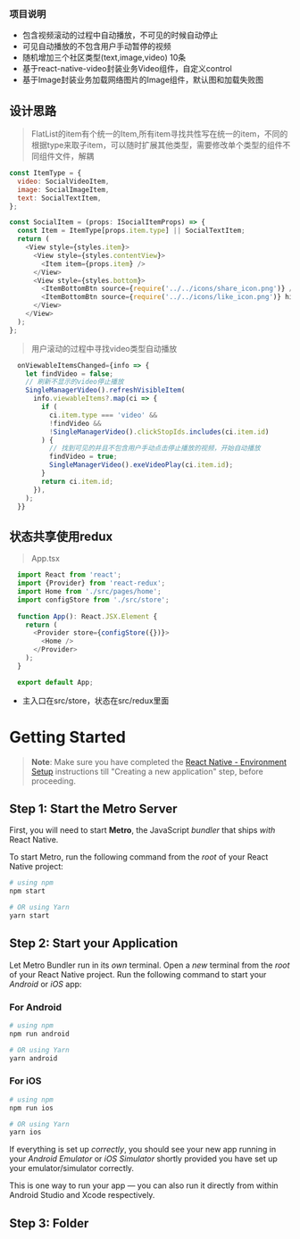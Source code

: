 ### 项目说明

* 包含视频滚动的过程中自动播放，不可见的时候自动停止
* 可见自动播放的不包含用户手动暂停的视频
* 随机增加三个社区类型(text,image,video) 10条
* 基于react-native-video封装业务Video组件，自定义control
* 基于Image封装业务加载网络图片的Image组件，默认图和加载失败图

## 设计思路

> FlatList的item有个统一的Item,所有item寻找共性写在统一的item，不同的根据type来取子item，可以随时扩展其他类型，需要修改单个类型的组件不同组件文件，解耦
  
  ```javascript
  const ItemType = {
    video: SocialVideoItem,
    image: SocialImageItem,
    text: SocialTextItem,
  };
  
  const SocialItem = (props: ISocialItemProps) => {
    const Item = ItemType[props.item.type] || SocialTextItem;
    return (
      <View style={styles.item}>
        <View style={styles.contentView}>
          <Item item={props.item} />
        </View>
        <View style={styles.bottom}>
          <ItemBottomBtn source={require('../../icons/share_icon.png')} />
          <ItemBottomBtn source={require('../../icons/like_icon.png')} hideLine />
        </View>
      </View>
    );
  };
```



> 用户滚动的过程中寻找video类型自动播放


```javascript
  onViewableItemsChanged={info => {
    let findVideo = false;
    // 刷新不显示的video停止播放
    SingleManagerVideo().refreshVisibleItem(
      info.viewableItems?.map(ci => {
        if (
          ci.item.type === 'video' &&
          !findVideo &&
          !SingleManagerVideo().clickStopIds.includes(ci.item.id)
        ) {
          // 找到可见的并且不包含用户手动点击停止播放的视频，开始自动播放
          findVideo = true;
          SingleManagerVideo().exeVideoPlay(ci.item.id);
        }
        return ci.item.id;
      }),
    );
  }}
```

## 状态共享使用redux

> App.tsx

```javascript
  import React from 'react';
  import {Provider} from 'react-redux';
  import Home from './src/pages/home';
  import configStore from './src/store';
  
  function App(): React.JSX.Element {
    return (
      <Provider store={configStore({})}>
        <Home />
      </Provider>
    );
  }

  export default App;

```

* 主入口在src/store，状态在src/redux里面

# Getting Started

>**Note**: Make sure you have completed the [React Native - Environment Setup](https://reactnative.dev/docs/environment-setup) instructions till "Creating a new application" step, before proceeding.

## Step 1: Start the Metro Server

First, you will need to start **Metro**, the JavaScript _bundler_ that ships _with_ React Native.

To start Metro, run the following command from the _root_ of your React Native project:

```bash
# using npm
npm start

# OR using Yarn
yarn start
```

## Step 2: Start your Application

Let Metro Bundler run in its _own_ terminal. Open a _new_ terminal from the _root_ of your React Native project. Run the following command to start your _Android_ or _iOS_ app:

### For Android

```bash
# using npm
npm run android

# OR using Yarn
yarn android
```

### For iOS

```bash
# using npm
npm run ios

# OR using Yarn
yarn ios
```

If everything is set up _correctly_, you should see your new app running in your _Android Emulator_ or _iOS Simulator_ shortly provided you have set up your emulator/simulator correctly.

This is one way to run your app — you can also run it directly from within Android Studio and Xcode respectively.

## Step 3: Folder




